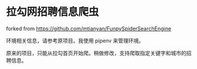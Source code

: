 # 拉勾网招聘信息爬虫
forked from https://github.com/mtianyan/FunpySpiderSearchEngine

环境相关信息，请参考原项目。我使用 pipenv 来管理环境。

原来的项目，只能从拉勾首页开始爬。稍做修改，支持爬取指定关键字和城市的招聘信息。